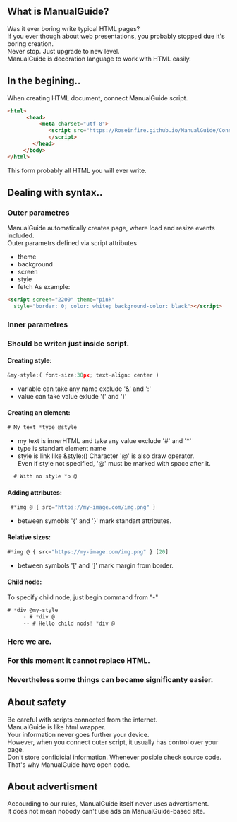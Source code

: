 ## What is ManualGuide?
Was it ever boring write typical HTML pages? <br>
If you ever though about web presentations, you probably stopped due it's boring creation. <br>
Never stop. Just upgrade to new level. <br> 
ManualGuide is decoration language to work with HTML easily. <br>
  
## In the begining..
When creating HTML document, connect ManualGuide script.
```HTML
<html>
      <head>
          <meta charset="utf-8">
             <script src="https://Roseinfire.github.io/ManualGuide/ConnectManualGuide.js">
             </script>
        </head>
     </body>
</html>
```
This form probably all HTML you will ever write.
  
## Dealing with syntax..
### Outer parametres
ManualGuide automatically creates page, where load and resize events included. <br>
Outer parametrs defined via script attributes
* theme
* background
* screen
* style
* fetch
As example: <br> 
```HTML
<script screen="2200" theme="pink" 
  style="border: 0; color: white; background-color: black"></script>
```
### Inner parametres
### Should be writen just inside script. <br>
#### Creating style:
```javascript
&my-style:( font-size:30px; text-align: center )  
```
* variable can take any name exclude '&' and ':'
* value can take value exlude '(' and ')'
#### Creating an element:
```javascript
# My text *type @style
```
* my text is innerHTML and take any value exclude '#' and '*'
* type is standart element name
* style is link like &style:()
Character '@' is also draw operator.<br>
Even if style not specified, '@' must be marked with space after it.
```javascript
  # With no style *p @ 
```
#### Adding attributes:
```javascript
 #*img @ { src="https://my-image.com/img.png" } 
```
* between symobls '{' and '}' mark standart attributes.
#### Relative sizes:
```javascript
#*img @ { src="https://my-image.com/img.png" } [20]
```
* between symbols '[' and ']' mark margin from border.
#### Child node:
To specify child node, just begin command from "-"
```javascript
# *div @my-style
     - # *div @
     -- # Hello child nods! *div @ 
```
### Here we are. 
### For this moment it cannot replace HTML.
### Nevertheless some things can became significanty easier.
## About safety
Be careful with scripts connected from the internet. <br>
ManualGuide is like html wrapper. <br>
Your information never goes further your device. <br>
However, when you connect outer script, it usually has control over your page. <br>
Don't store confidicial information. Whenever posible check source code. <br>
That's why ManualGuide have open code. <br>
  
## About advertisment
Accourding to our rules, ManualGuide itself never uses advertisment. <br>
It does not mean nobody can't use ads on ManualGuide-based site. <br>

   
